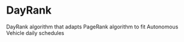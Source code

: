# DayRank
DayRank algorithm that adapts PageRank algorithm to fit Autonomous Vehicle daily schedules
